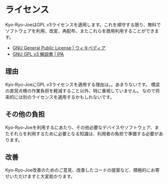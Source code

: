 ライセンス
==========

Kyo-Ryo-JoeはGPL v3ライセンスを適用します。これを順守する限り、無料でソフトウェアを利用、改変、再配布、またこれらを商用利用することができます。

* [GNU General Public License | ウィキペディア](
https://ja.wikipedia.org/wiki/GNU_General_Public_License)
* [GNU GPL v3 解説書 | IPA](https://www.ipa.go.jp/osc/license1.html)

理由
----

Kyo-Ryo-JoeにGPL v3ライセンスを適用する理由は。。あまりないです。
橋梁の直営点検の作業負担を軽減すること以外、特に重視していません。
なので将来的には別のライセンスを適用するかもしれないです。

その他の負担
------------

Kyo-Ryo-Joeを利用するにあたり、その他必要なデバイスやソフトウェア、またそれらを利用するために必要となる知識は、利用者の負担で準備する必要があります。

改善
----

Kyo-Ryo-Joe改善のためのご意見、改善したコードの提案など、積極的にお寄せいただけますと大変助かります。
